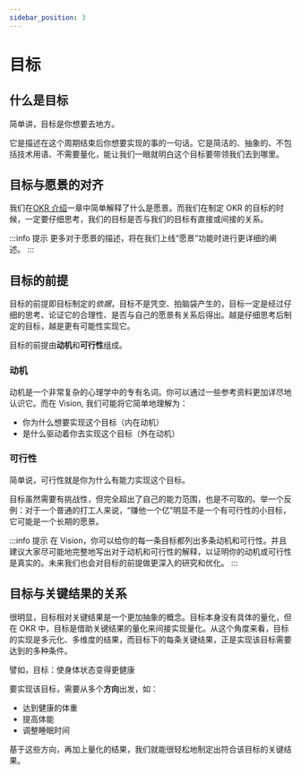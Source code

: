 ```yaml
---
sidebar_position: 3
---
```


# 目标

## 什么是目标

简单讲，目标是你想要去地方。

它是描述在这个周期结束后你想要实现的事的一句话。它是简洁的、抽象的、不包括技术用语、不需要量化，能让我们一眼就明白这个目标要带领我们去到哪里。

## 目标与愿景的对齐

我们在[OKR 介绍](./okr-introduction#制定-okr-前你需要找到你的愿景)一章中简单解释了什么是愿景。而我们在制定 OKR 的目标的时候，一定要仔细思考，我们的目标是否与我们的目标有直接或间接的关系。

:::info 提示
更多对于愿景的描述，将在我们上线“愿景”功能时进行更详细的阐述。
:::

## 目标的前提

目标的前提即目标制定的*依据*，目标不是凭空、拍脑袋产生的，目标一定是经过仔细的思考、论证它的合理性、是否与自己的愿景有关系后得出。越是仔细思考后制定的目标，越是更有可能性实现它。

目标的前提由**动机**和**可行性**组成。

### 动机

动机是一个非常复杂的心理学中的专有名词。你可以通过一些参考资料更加详尽地认识它。而在 Vision, 我们可能将它简单地理解为：

- 你为什么想要实现这个目标（内在动机）
- 是什么驱动着你去实现这个目标（外在动机）

### 可行性

简单说，可行性就是你为什么有能力实现这个目标。

目标虽然需要有挑战性，但完全超出了自己的能力范围，也是不可取的。举一个反例：对于一个普通的打工人来说，“赚他一个亿”明显不是一个有可行性的小目标，它可能是一个长期的愿景。

:::info 提示
在 Vision，你可以给你的每一条目标都列出多条动机和可行性。并且建议大家尽可能地完整地写出对于动机和可行性的解释，以证明你的动机或可行性是真实的。未来我们也会对目标的前提做更深入的研究和优化。
:::

## 目标与关键结果的关系

很明显，目标相对关键结果是一个更加抽象的概念。目标本身没有具体的量化，但在 OKR 中，目标是借助关键结果的量化来间接实现量化。从这个角度来看，目标的实现是多元化、多维度的结果，而目标下的每条关键结果，正是实现该目标需要达到的多种条件。

譬如，目标：使身体状态变得更健康

要实现该目标，需要从多个**方向**出发，如：

- 达到健康的体重
- 提高体能
- 调整睡眠时间

基于这些方向，再加上量化的结果，我们就能很轻松地制定出符合该目标的关键结果。
